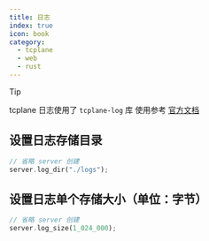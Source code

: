 ```yaml
---
title: 日志
index: true
icon: book
category:
  - tcplane
  - web
  - rust
---
```


> [!tip]
> tcplane 日志使用了 `tcplane-log` 库
> 使用参考 [官方文档](../tcplane-log/README.md)

## 设置日志存储目录

```rust
// 省略 server 创建
server.log_dir("./logs");
```

## 设置日志单个存储大小（单位：字节）

```rust
// 省略 server 创建
server.log_size(1_024_000);
```

<Bottom />
